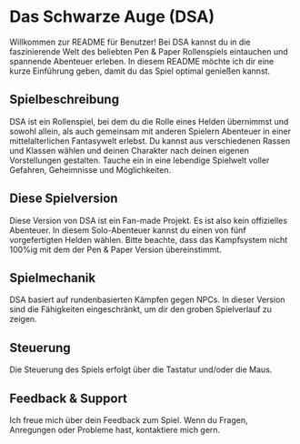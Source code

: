 Das Schwarze Auge (DSA)
=======================

Willkommen zur README für Benutzer!
Bei DSA kannst du in die faszinierende Welt des beliebten Pen & Paper Rollenspiels eintauchen und spannende Abenteuer erleben. In diesem README möchte ich dir eine kurze Einführung geben, damit du das Spiel optimal genießen kannst.

Spielbeschreibung
-----------------

DSA ist ein Rollenspiel, bei dem du die Rolle eines Helden übernimmst und sowohl allein, als auch gemeinsam mit anderen Spielern Abenteuer in einer mittelalterlichen Fantasywelt erlebst.
Du kannst aus verschiedenen Rassen und Klassen wählen und deinen Charakter nach deinen eigenen Vorstellungen gestalten.
Tauche ein in eine lebendige Spielwelt voller Gefahren, Geheimnisse und Möglichkeiten.

Diese Spielversion
-----------------

Diese Version von DSA ist ein Fan-made Projekt. Es ist also kein offizielles Abenteuer.
In diesem Solo-Abenteuer kannst du einen von fünf vorgefertigten Helden wählen.
Bitte beachte, dass das Kampfsystem nicht 100%ig mit dem der Pen & Paper Version übereinstimmt.

Spielmechanik
-------------

DSA basiert auf rundenbasierten Kämpfen gegen NPCs.
In dieser Version sind die Fähigkeiten eingeschränkt, um dir den groben Spielverlauf zu zeigen.

Steuerung
---------

Die Steuerung des Spiels erfolgt über die Tastatur und/oder die Maus. 

Feedback & Support
------------------

Ich freue mich über dein Feedback zum Spiel. Wenn du Fragen, Anregungen oder Probleme hast, kontaktiere mich gern.

